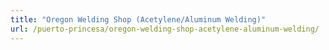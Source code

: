 ```yaml
---
title: "Oregon Welding Shop (Acetylene/Aluminum Welding)"
url: /puerto-princesa/oregon-welding-shop-acetylene-aluminum-welding/
---
```

